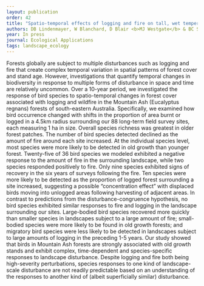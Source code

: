 ```yaml
---
layout: publication
order: 42
title: "Spatio-temporal effects of logging and fire on tall, wet temperate eucalypt forest birds"
authors: DB Lindenmayer, W Blanchard, D Blair <b>MJ Westgate</b> & BC Scheele
year: In press
journal: Ecological Applications
tags: landscape_ecology
---
```

Forests globally are subject to multiple disturbances such as logging and fire that create complex temporal variation in spatial patterns of forest cover and stand age. However, investigations that quantify temporal changes in biodiversity in response to multiple forms of disturbance in space and time are relatively uncommon. Over a 10-year period, we investigated the response of bird species to spatio-temporal changes in forest cover associated with logging and wildfire in the Mountain Ash (Eucalyptus regnans) forests of south-eastern Australia. Specifically, we examined how bird occurrence changed with shifts in the proportion of area burnt or logged in a 4.5km radius surrounding our 88 long-term field survey sites, each measuring 1 ha in size. Overall species richness was greatest in older forest patches. The number of bird species detected declined as the amount of fire around each site increased. At the individual species level, most species were more likely to be detected in old growth than younger forest. Twenty-five of 36 bird species we modeled exhibited a negative response to the amount of fire in the surrounding landscape, while two species responded positively to fire. Only nine species exhibited signs of recovery in the six years of surveys following the fire. Ten species were more likely to be detected as the proportion of logged forest surrounding a site increased, suggesting a possible “concentration effect” with displaced birds moving into unlogged areas following harvesting of adjacent areas. In contrast to predictions from the disturbance-congruence hypothesis, no bird species exhibited similar responses to fire and logging in the landscape surrounding our sites. Large-bodied bird species recovered more quickly than smaller species in landscapes subject to a large amount of fire; small-bodied species were more likely to be found in old growth forests; and migratory bird species were less likely to be detected in landscapes subject to large amounts of logging in the preceding 1-5 years. Our study showed that birds in Mountain Ash forests are strongly associated with old growth stands and exhibit complex, time-dependent and species-specific responses to landscape disturbance. Despite logging and fire both being high-severity perturbations, species responses to one kind of landscape-scale disturbance are not readily predictable based on an understanding of the responses to another kind of (albeit superficially similar) disturbance.